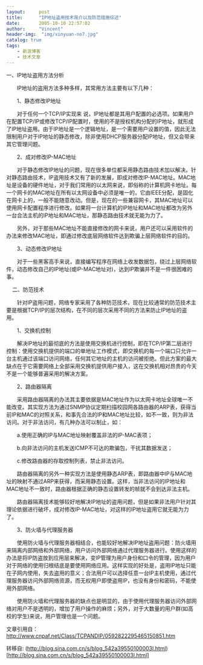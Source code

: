 ```yaml
---
layout:     post
title:      "IP地址盗用技术简介以及防范措施综述"
date:       2005-10-10 22:57:02
author:     "Vincent"
header-img:  "img/xinyuan-no7.jpg"
catalog: true
tags:
    - 新浪博客
    - 技术文章
---
```



一、IP地址盗用方法分析 

　　IP地址的盗用方法多种多样，其常用方法主要有以下几种： 

　　1、静态修改IP地址 

　　对于任何一个TCP/IP实现来 说，IP地址都是其用户配置的必选项。如果用户在配置TCP/IP或修改TCP/IP配置时，使用的不是授权机构分配的IP地址，就形成了IP地址盗用。由于IP地址是一个逻辑地址，是一个需要用户设置的值，因此无法限制用户对于IP地址的静态修改，除非使用DHCP服务器分配IP地址，但又会带来其它管理问题。 

　　2、成对修改IP-MAC地址 

　　对于静态修改IP地址的问题，现在很多单位都采用静态路由技术加以解决。针对静态路由技术，IP盗用技术又有了新的发展，即成对修改IP-MAC地址。MAC地址是设备的硬件地址，对于我们常用的以太网来说，即俗称的计算机网卡地址。每一个网卡的MAC地址在所有以太网设备中必须是唯一的，它由IEEE分配，是固化在网卡上的，一般不能随意改动。但是，现在的一些兼容网卡，其MAC地址可以使用网卡配置程序进行修改。如果将一台计算机的IP地址和MAC地址都改为另外一台合法主机的IP地址和MAC地址，那静态路由技术就无能为力了。 

　　另外，对于那些MAC地址不能直接修改的网卡来说，用户还可以采用软件的办法来修改MAC地址，即通过修改底层网络软件达到欺骗上层网络软件的目的。 

　　3、动态修改IP地址 

　　对于一些黑客高手来说，直接编写程序在网络上收发数据包，绕过上层网络软件，动态修改自己的IP地址(或IP-MAC地址对)，达到IP欺骗并不是一件很困难的事。 

    二、防范技术 

　　针对IP盗用问题，网络专家采用了各种防范技术，现在比较通常的防范技术主要是根据TCP/IP的层次结构，在不同的层次采用不同的方法来防止IP地址的盗用。 

　　1、交换机控制 

　　解决IP地址的最彻底的方法是使用交换机进行控制，即在TCP/IP第二层进行控制：使用交换机提供的端口的单地址工作模式，即交换机的每一个端口只允许一台主机通过该端口访问网络，任何其它地址的主机的访问被拒绝。但此方案的最大缺点在于它需要网络上全部采用交换机提供用户接入，这在交换机相对昂贵的今天不是一个能够普遍采用的解决方案。 

　　2、路由器隔离 

　　采用路由器隔离的办法其主要依据是MAC地址作为以太网卡地址全球唯一不能改变。其实现方法为通过SNMP协议定期扫描校园网各路由器的ARP表，获得当前IP和MAC的对照关系，和事先合法的IP和MAC地址比较，如不一致，则为非法访问。对于非法访问，有几种办法可以制止，如： 

　　a.使用正确的IP与MAC地址映射覆盖非法的IP-MAC表项； 

　　b.向非法访问的主机发送ICMP不可达的欺骗包，干扰其数据发送； 

　　c.修改路由器的存取控制列表，禁止非法访问。 

　　路由器隔离的另外一种实现方法是使用静态ARP表，即路由器中IP与MAC地址的映射不通过ARP来获得，而采用静态设置。这样，当非法访问的IP地址和MAC地址不一致时，路由器根据正确的静态设置转发的帧就不会到达非法主机。 

　　路由器隔离技术能够较好地解决IP地址的盗用问题，但是如果非法用户针对其理论依据进行破坏，成对修改IP-MAC地址，对这样的IP地址盗用它就无能为力了。 

　　3、防火墙与代理服务器 

　　使用防火墙与代理服务器相结合，也能较好地解决IP地址盗用问题：防火墙用来隔离内部网络和外部网络，用户访问外部网络通过代理服务器进行。使用这样的办法是将IP防盗放到应用层来解决，变IP管理为用户身份和口令的管理，因为用户对于网络的使用归根结底是要使用网络应用。这样实现的好处是，盗用IP地址只能在子网内使用，失去盗用的意义；合法用户可以选择任意一台IP主机使用，通过代理服务器访问外部网络资源，而无权用户即使盗用IP，也没有身份和密码，不能使用外部网络。 

　　使用防火墙和代理服务器的缺点也是明显的，由于使用代理服务器访问外部网络对用户不是透明的，增加了用户操作的麻烦；另外，对于大数量的用户群(如高校的学生)来说，用户管理也是一个问题。 

文章引用自：http://www.cnpaf.net/Class/TCPANDIP/0592822295465150851.htm





转移自: (http://blog.sina.com.cn/s/blog_542a39550100003l.html)[http://blog.sina.com.cn/s/blog_542a39550100003l.html]
